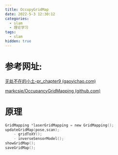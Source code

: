 ```yaml
---
title: OccupyGridMap
date: 2022-5-3 12:30:12
categories:
  - slam
  - 理论学习
tags:
  - slam
hidden: true
---
```


# 参考网址:

[无处不在的小土-pr_chapter9 (gaoyichao.com)](https://gaoyichao.com/Xiaotu/?book=probabilistic_robotics&title=pr_chapter9)

[markcsie/OccupancyGridMapping (github.com)](https://github.com/markcsie/OccupancyGridMapping)

# 原理

```c
GridMapping *laserGridMapping = new GridMapping();
updateGridMap(pose,scan);
	- gridToXY();
	- inverseSensorModel();
showGridMap();
saveGridMap();
```

